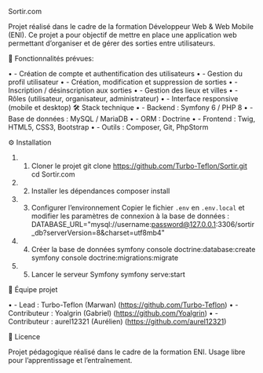 Sortir.com

Projet réalisé dans le cadre de la formation Développeur Web & Web Mobile (ENI). Ce projet a pour objectif de mettre en place une application web permettant d’organiser et de gérer des sorties entre utilisateurs.

🚀 Fonctionnalités prévues:

•	- Création de compte et authentification des utilisateurs
•	- Gestion du profil utilisateur
•	- Création, modification et suppression de sorties
•	- Inscription / désinscription aux sorties
•	- Gestion des lieux et villes
•	- Rôles (utilisateur, organisateur, administrateur)
•	- Interface responsive (mobile et desktop)
🛠️ Stack technique
•	- Backend : Symfony 6 / PHP 8
•	- Base de données : MySQL / MariaDB
•	- ORM : Doctrine
•	- Frontend : Twig, HTML5, CSS3, Bootstrap
•	- Outils : Composer, Git, PhpStorm

⚙️ Installation

1.	1. Cloner le projet
git clone https://github.com/Turbo-Teflon/Sortir.git
cd Sortir.com
2.	2. Installer les dépendances
composer install
3.	3. Configurer l’environnement
Copier le fichier `.env` en `.env.local` et modifier les paramètres de connexion à la base de données :
DATABASE_URL="mysql://username:password@127.0.0.1:3306/sortir_db?serverVersion=8&charset=utf8mb4"
4.	4. Créer la base de données
symfony console doctrine:database:create
symfony console doctrine:migrations:migrate
5.	5. Lancer le serveur Symfony
symfony serve:start

👥 Équipe projet

•	- Lead : Turbo-Teflon (Marwan) (https://github.com/Turbo-Teflon)
•	- Contributeur : Yoalgrin (Gabriel) (https://github.com/Yoalgrin)
•	- Contributeur : aurel12321 (Aurélien) (https://github.com/aurel12321)

📄 Licence

Projet pédagogique réalisé dans le cadre de la formation ENI. Usage libre pour l’apprentissage et l’entraînement.
